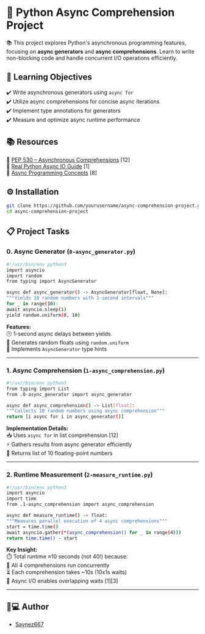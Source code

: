 # 🚀 Python Async Comprehension Project

📚 This project explores Python's asynchronous programming features, focusing on **async generators** and **async comprehensions**. Learn to write non-blocking code and handle concurrent I/O operations efficiently.

## 🎯 Learning Objectives
✔️ Write asynchronous generators using `async for`  
✔️ Utilize async comprehensions for concise async iterations  
✔️ Implement type annotations for generators  
✔️ Measure and optimize async runtime performance

## 📚 Resources
📰 [PEP 530 – Asynchronous Comprehensions](https://peps.python.org/pep-0530/) [12]  
📖 [Real Python Async IO Guide](https://realpython.com/async-io-python/) [1]  
🧠 [Async Programming Concepts](https://bbc.github.io/cloudfit-public-docs/asyncio/asyncio-part-1.html) [8]

## ⚙️ Installation
```sh
git clone https://github.com/yourusername/async-comprehension-project.git
cd async-comprehension-project
```

## 📋 Project Tasks

### 0. Async Generator (`0-async_generator.py`)
```sh
#!/usr/bin/env python3
import asyncio
import random
from typing import AsyncGenerator

async def async_generator() -> AsyncGenerator[float, None]:
"""Yields 10 random numbers with 1-second intervals"""
for _ in range(10):
await asyncio.sleep(1)
yield random.uniform(0, 10)
```

**Features:**  
🕒 1-second async delays between yields  
🎲 Generates random floats using `random.uniform`  
🔄 Implements `AsyncGenerator` type hints

---

### 1. Async Comprehension (`1-async_comprehension.py`)
```sh
#!/usr/bin/env python3
from typing import List
from .0-async_generator import async_generator

async def async_comprehension() -> List[float]:
"""Collects 10 random numbers using async comprehension"""
return [i async for i in async_generator()]
```

**Implementation Details:**  
📥 Uses `async for` in list comprehension [12]  
⚡ Gathers results from async generator efficiently  
🔢 Returns list of 10 floating-point numbers

---

### 2. Runtime Measurement (`2-measure_runtime.py`)
```sh
#!/usr/bin/env python3
import asyncio
import time
from .1-async_comprehension import async_comprehension

async def measure_runtime() -> float:
"""Measures parallel execution of 4 async comprehensions"""
start = time.time()
await asyncio.gather(*(async_comprehension() for _ in range(4)))
return time.time() - start
```

**Key Insight:**  
⏱️ Total runtime ≈10 seconds (not 40!) because:  
🔀 All 4 comprehensions run concurrently  
⏳ Each comprehension takes ~10s (10x1s waits)  
🚥 Async I/O enables overlapping waits [1][3]

---

## 👨💻 Author
- [Saynez667](https://github.com/Saynez667)